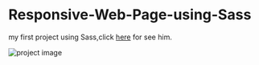 # Responsive-Web-Page-using-Sass
<p>my first project using Sass,click <a href="https://quizzical-noyce-69e046.netlify.app/">here</a> for see him.</p>
<img src="https://user-images.githubusercontent.com/62315802/102737987-9ce57100-4327-11eb-9516-d207207a34cf.png" alt="project image"/>
